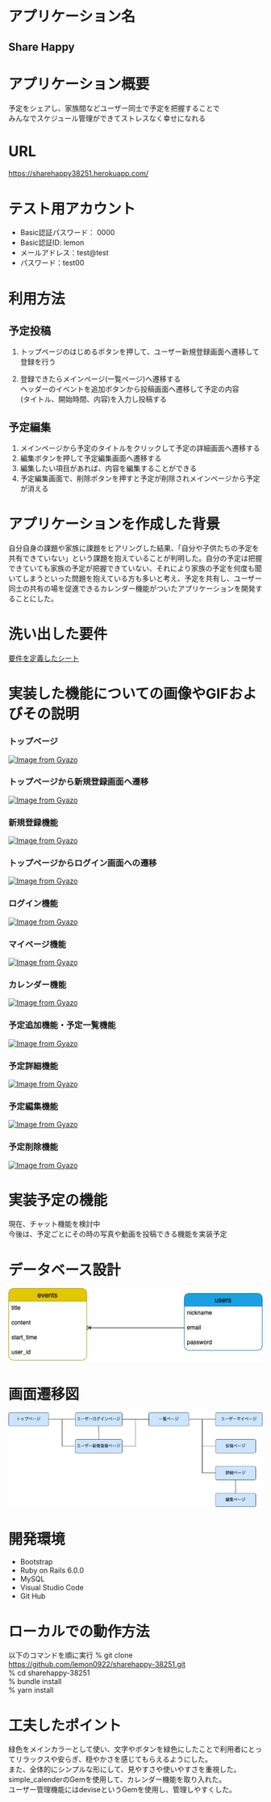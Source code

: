 # アプリケーション名

## Share Happy

# アプリケーション概要

予定をシェアし、家族間などユーザー同士で予定を把握することで  
みんなでスケジュール管理ができてストレスなく幸せになれる

# URL

https://sharehappy38251.herokuapp.com/



# テスト用アカウント

* Basic認証パスワード： 0000  
* Basic認証ID: lemon  
* メールアドレス：test@test  
* パスワード：test00  

# 利用方法

## 予定投稿

1. トップページのはじめるボタンを押して、ユーザー新規登録画面へ遷移して登録を行う

2. 登録できたらメインページ(一覧ページ)へ遷移する  
  ヘッダーのイベントを追加ボタンから投稿画面へ遷移して予定の内容  
  (タイトル、開始時間、内容)を入力し投稿する

## 予定編集

1. メインページから予定のタイトルをクリックして予定の詳細画面へ遷移する
2. 編集ボタンを押して予定編集画面へ遷移する
3. 編集したい項目があれば、内容を編集することができる
4. 予定編集画面で、削除ボタンを押すと予定が削除されメインページから予定が消える


# アプリケーションを作成した背景

自分自身の課題や家族に課題をヒアリングした結果、「自分や子供たちの予定を共有できていない」という課題を抱えていることが判明した。自分の予定は把握できていても家族の予定が把握できていない、それにより家族の予定を何度も聞いてしまうといった問題を抱えている方も多いと考え、予定を共有し、ユーザー同士の共有の場を促進できるカレンダー機能がついたアプリケーションを開発することにした。


# 洗い出した要件

[要件を定義したシート](https://docs.google.com/spreadsheets/d/1ttft7Q1SvG5V4tg0XY9OqqgiWlRD-c4xP-H7wrGvVaI/edit?usp=sharing)


# 実装した機能についての画像やGIFおよびその説明

### トップページ  
[![Image from Gyazo](https://i.gyazo.com/c1ac1deb719a0a46d4d513b57ec814b0.png)](https://gyazo.com/c1ac1deb719a0a46d4d513b57ec814b0)  
### トップページから新規登録画面へ遷移  
[![Image from Gyazo](https://i.gyazo.com/69c45022563f9141b4cb4281fe811197.gif)](https://gyazo.com/69c45022563f9141b4cb4281fe811197)  
### 新規登録機能  
[![Image from Gyazo](https://i.gyazo.com/0b69d7c9c351873cc69f410cae75b4c7.gif)](https://gyazo.com/0b69d7c9c351873cc69f410cae75b4c7)  
### トップページからログイン画面への遷移  
[![Image from Gyazo](https://i.gyazo.com/b32510742452a0fd08f65412f60426f0.gif)](https://gyazo.com/b32510742452a0fd08f65412f60426f0)  
### ログイン機能  
[![Image from Gyazo](https://i.gyazo.com/8531da53018761d3537f768215df8ec1.gif)](https://gyazo.com/8531da53018761d3537f768215df8ec1)  
### マイページ機能  
[![Image from Gyazo](https://i.gyazo.com/d4a76f8d30b7b7083a229fb1a34a2dde.gif)](https://gyazo.com/d4a76f8d30b7b7083a229fb1a34a2dde)  
### カレンダー機能  
[![Image from Gyazo](https://i.gyazo.com/b27e16043cbfc4c849732cd287e92dfd.png)](https://gyazo.com/b27e16043cbfc4c849732cd287e92dfd)
### 予定追加機能・予定一覧機能
[![Image from Gyazo](https://i.gyazo.com/247fd8117b5132723ad7362cce5d7f44.gif)](https://gyazo.com/247fd8117b5132723ad7362cce5d7f44)  
### 予定詳細機能  
[![Image from Gyazo](https://i.gyazo.com/47a91fd0ccd2c27442ae39f84f14b5b0.gif)](https://gyazo.com/47a91fd0ccd2c27442ae39f84f14b5b0)  
### 予定編集機能  
[![Image from Gyazo](https://i.gyazo.com/48da0f5b1c4d1ba081183fd98bb689ac.gif)](https://gyazo.com/48da0f5b1c4d1ba081183fd98bb689ac)  
### 予定削除機能  
[![Image from Gyazo](https://i.gyazo.com/fb22ef5d4922914d68c802649dcd10f5.gif)](https://gyazo.com/fb22ef5d4922914d68c802649dcd10f5)  


# 実装予定の機能

現在、チャット機能を検討中  
今後は、予定ごとにその時の写真や動画を投稿できる機能を実装予定


# データベース設計

![](./er.png)


# 画面遷移図

![](./event.png)


# 開発環境  

* Bootstrap
* Ruby on Rails 6.0.0
* MySQL
* Visual Studio Code
* Git Hub


# ローカルでの動作方法

以下のコマンドを順に実行
% git clone https://github.com/lemon0922/sharehappy-38251.git  
% cd sharehappy-38251  
% bundle install  
% yarn install  


# 工夫したポイント

緑色をメインカラーとして使い、文字やボタンを緑色にしたことで利用者にとってリラックスや安らぎ、穏やかさを感じてもらえるようにした。  
また、全体的にシンプルな形にして、見やすさや使いやすさを重視した。  
simple_calenderのGemを使用して、カレンダー機能を取り入れた。  
ユーザー管理機能にはdeviseというGemを使用し、管理しやすくした。  
